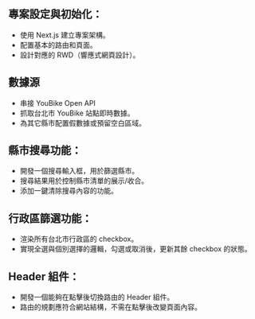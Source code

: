 ## 專案設定與初始化：
- 使用 Next.js 建立專案架構。
- 配置基本的路由和頁面。
- 設計對應的 RWD（響應式網頁設計）。

## 數據源
- 串接 YouBike Open API
- 抓取台北市 YouBike 站點即時數據。
- 為其它縣市配置假數據或預留空白區域。

## 縣市搜尋功能：
- 開發一個搜尋輸入框，用於篩選縣市。
- 搜尋結果用於控制縣市清單的展示/收合。
- 添加一鍵清除搜尋內容的功能。

## 行政區篩選功能：
- 渲染所有台北市行政區的 checkbox。
- 實現全選與個別選擇的邏輯，勾選或取消後，更新其餘 checkbox 的狀態。

## Header 組件：
- 開發一個能夠在點擊後切換路由的 Header 組件。
- 路由的規劃應符合網站結構，不需在點擊後改變頁面內容。

